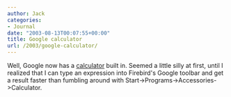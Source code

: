```yaml
---
author: Jack
categories:
- Journal
date: "2003-08-13T00:07:55+00:00"
title: Google calculator
url: /2003/google-calculator/
---
```


Well, Google now has a [calculator][1] built in. Seemed a little silly at first, until I realized that I can type an expression into Firebird's Google toolbar and get a result faster than fumbling around with Start->Programs->Accessories->Calculator.

 [1]: http://www.google.com/help/features.html#calculator "Google Web Search Features"